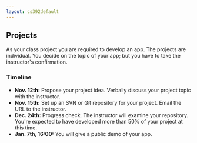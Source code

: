 ```yaml
---
layout: cs392default
---
```


## Projects

As your class project you are required to develop an app.
The projects are individual. You decide on the topic of your app;
but you have to take the instructor's confirmation.

### Timeline

+ **Nov. 12th:** Propose your project idea.
  Verbally discuss your project topic with the instructor.
+ **Nov. 15th:** Set up an SVN or Git repository for your project.
  Email the URL to the instructor.
+ **Dec. 24th:** Progress check. The instructor will examine your
  repository. You're expected to have developed more than 50%
  of your project at this time.
+ **Jan. 7th, 16:00:** You will give a public demo of your app.
  

